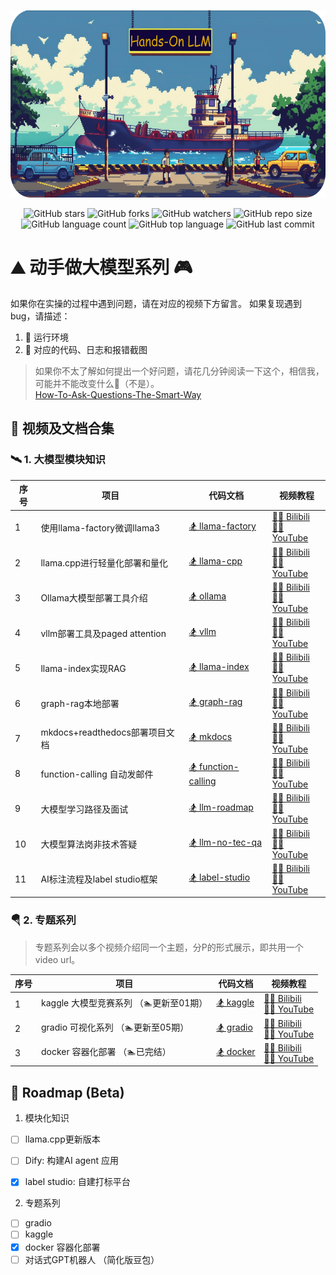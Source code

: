 <p align="center">
  <img src="assets/logo-min.png" height="300px" alt="Hands on LLMs"/>
</p>


<div align="center">

  ![GitHub stars](https://img.shields.io/github/stars/echonoshy/cgft-llm?style=social)
  ![GitHub forks](https://img.shields.io/github/forks/echonoshy/cgft-llm?style=social)
  ![GitHub watchers](https://img.shields.io/github/watchers/echonoshy/cgft-llm?style=social)
  ![GitHub repo size](https://img.shields.io/github/repo-size/echonoshy/cgft-llm)
  ![GitHub language count](https://img.shields.io/github/languages/count/echonoshy/cgft-llm)
  ![GitHub top language](https://img.shields.io/github/languages/top/echonoshy/cgft-llm)
  ![GitHub last commit](https://img.shields.io/github/last-commit/echonoshy/cgft-llm?color=red)
  
</div>


# ⛰️ 动手做大模型系列 🎮

如果你在实操的过程中遇到问题，请在对应的视频下方留言。
如果复现遇到bug，请描述：
1. 🎯 运行环境
2. 🧩 对应的代码、日志和报错截图

> 如果你不太了解如何提出一个好问题，请花几分钟阅读一下这个，相信我，可能并不能改变什么🤫（不是）。  
> [How-To-Ask-Questions-The-Smart-Way](https://github.com/ryanhanwu/How-To-Ask-Questions-The-Smart-Way/blob/main/README-zh_CN.md)

## 🎨 视频及文档合集

### 🛰️ 1. 大模型模块知识

| 序号 | 项目                           | 代码文档                        | 视频教程                                                    |
|------|--------------------------------|---------------------------------|-------------------------------------------------------------|
| 1    | 使用llama-factory微调llama3    | [🏂 llama-factory](llama-factory/README.md) | [🤾‍♀️ Bilibili](https://www.bilibili.com/video/BV1uw4m1S7Cd) <br> [🏊‍♀️ YouTube](https://youtu.be/Hpc4QQQuLWM) |
| 2    | llama.cpp进行轻量化部署和量化    | [🏂 llama-cpp](llama-cpp/README.md) | [🤾‍♀️ Bilibili](https://www.bilibili.com/video/BV1et421N7TK) <br> [🏊‍♀️ YouTube](https://youtu.be/2MYsfe0pc9A) |
| 3    | Ollama大模型部署工具介绍         | [🏂 ollama](ollama/README.md)  | [🤾‍♀️ Bilibili](https://www.bilibili.com/video/BV1Gs421u7a5/) <br> [🏊‍♀️ YouTube](https://youtu.be/yQ1q8YWacyE) |
| 4    | vllm部署工具及paged attention   | [🏂 vllm](vllm/README.md)  | [🤾‍♀️ Bilibili](https://www.bilibili.com/video/BV1R1421r7tk) <br> [🏊‍♀️ YouTube](https://youtu.be/cQWzKX9gM9Q) 
| 5    | llama-index实现RAG             | [🏂 llama-index](llama-index/README.md)  | [🤾‍♀️ Bilibili](https://www.bilibili.com/video/BV1jE421A77u) <br> [🏊‍♀️ YouTube](https://youtu.be/Q6vUx94HCDc) |
| 6    | graph-rag本地部署              | [🏂 graph-rag](graph-rag/README.md)  | [🤾‍♀️ Bilibili](https://www.bilibili.com/video/BV1rE421w7t3) <br> [🏊‍♀️ YouTube](https://youtu.be/tFLJUXsKGsc) |
| 7    | mkdocs+readthedocs部署项目文档  | [🏂 mkdocs](mkdocs/README.md)  | [🤾‍♀️ Bilibili](https://www.bilibili.com/video/BV19f421v7P9) <br> [🏊‍♀️ YouTube](https://youtu.be/FRyvV-hj65M) |
| 8    | function-calling 自动发邮件    | [🏂 function-calling](function-calling/README.md)  | [🤾‍♀️ Bilibili](https://www.bilibili.com/video/BV1eH4y1c7KQ/) <br> [🏊‍♀️ YouTube](https://youtu.be/U2tbBxtA_wQ) |
| 9    | 大模型学习路径及面试    | [🏂 llm-roadmap](docs/llm-roadmap.md)  | [🤾‍♀️ Bilibili](https://www.bilibili.com/video/BV1maW4euELX) <br> [🏊‍♀️ YouTube](https://youtu.be/-YLeUO6wwz8) |
| 10   | 大模型算法岗非技术答疑    | [🏂 llm-no-tec-qa](docs/llm-no-tec-qa.md)  | [🤾‍♀️ Bilibili](https://www.bilibili.com/video/BV1Kjx7ejE5M/) <br> [🏊‍♀️ YouTube](https://youtu.be/JrY8CL0pz68) |
| 11   | AI标注流程及label studio框架    | [🏂 label-studio](label-studio/README.md)  | [🤾‍♀️ Bilibili](https://www.bilibili.com/video/BV1oRxteFEJi/) <br> [🏊‍♀️ YouTube](https://youtu.be/rTNrfq5Ay7o) |


### 🪂 2. 专题系列

> 专题系列会以多个视频介绍同一个主题，分P的形式展示，即共用一个video url。

| 序号 | 项目                           | 代码文档                        | 视频教程                                                    |
|------|--------------------------------|---------------------------------|-------------------------------------------------------------|
| 1    | kaggle 大模型竞赛系列  （🏊更新至01期）      | [🏂 kaggle](kaggle/getting-started.ipynb) | [🤾‍♀️ Bilibili](https://www.bilibili.com/video/BV1vVayeREVe/) <br> [🏊‍♀️ YouTube](https://youtu.be/Mz4V3zinMYI) |
| 2    | gradio 可视化系列     （🏊更新至05期）      | [🏂 gradio](gradio/README.md) | [🤾‍♀️ Bilibili](https://www.bilibili.com/video/BV1wi4aeXEM6/) <br> [🏊‍♀️ YouTube]() |
| 3    | docker 容器化部署     （🏊已完结）          | [🏂 docker](docker/README.md) | [🤾‍♀️ Bilibili](https://www.bilibili.com/video/BV1o7y7Y8EZ1/) <br> [🏊‍♀️ YouTube](https://studio.youtube.com/video/DeYNR47abG8/edit) |



## 🛒 Roadmap (Beta)


1. 模块化知识
- [ ] llama.cpp更新版本
- [ ] Dify: 构建AI agent 应用
- [x] label studio: 自建打标平台


2. 专题系列
- [ ] gradio 
- [ ] kaggle
- [x] docker 容器化部署
- [ ] 对话式GPT机器人 （简化版豆包）
